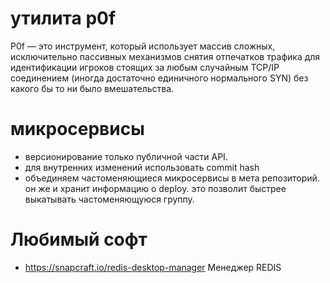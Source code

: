 # утилита p0f

P0f — это инструмент, который использует массив сложных, исключительно пассивных механизмов 
снятия отпечатков трафика для идентификации игроков стоящих за любым случайным TCP/IP 
соединением (иногда достаточно единичного нормального SYN) без какого бы то ни было вмешательства.

# микросервисы

 - версионирование только публичной части API. 
 - для внутренних изменений использовать commit hash
 - объединяем частоменяющиеся микросервисы в мета репозиторий. он же и хранит информацию о deploy. это позволит быстрее выкатывать частоменяющуюся группу.  

# Любимый софт
 - https://snapcraft.io/redis-desktop-manager Менеджер REDIS
